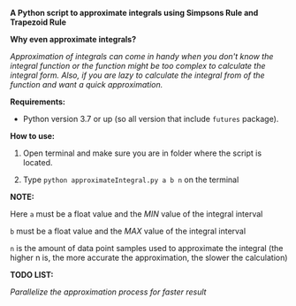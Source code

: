 **A Python script to approximate integrals using Simpsons Rule and Trapezoid Rule**

**Why even approximate integrals?**

_Approximation of integrals can come in handy when you don't know the integral function or the function might be too complex_ 
_to calculate the integral form. Also, if you are lazy to calculate the integral from of the function and want a quick approximation._

**Requirements:**

- Python version 3.7 or up (so all version that include `futures` package).

**How to use:**

1. Open terminal and make sure you are in folder where the script is located. 

2. Type `python approximateIntegral.py a b n` on the terminal

**NOTE:** 

Here `a` must be a float value and the _MIN_ value of the integral interval

`b` must be a float value and the _MAX_ value of the integral interval

`n` is the amount of data point samples used to approximate the integral 
(the higher n is, the more accurate the approximation, the slower the calculation)

**TODO LIST:**

_Parallelize the approximation process for faster result_
